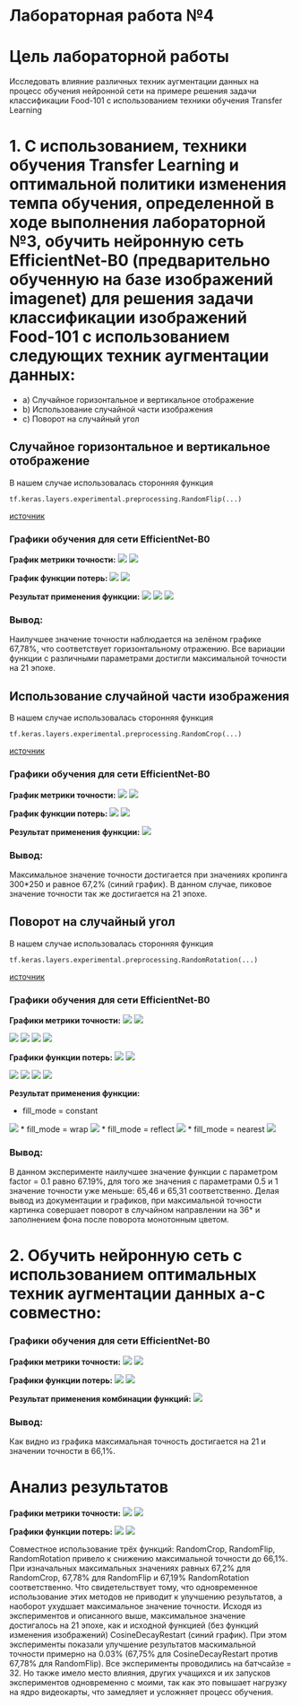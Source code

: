 Лабораторная работа №4
====
# Цель лабораторной работы
Исследовать влияние различных техник аугментации данных на процесс обучения нейронной сети на примере решения задачи классификации Food-101 с использованием техники обучения Transfer Learning

# 1. С использованием, техники обучения Transfer Learning и оптимальной политики изменения темпа обучения, определенной в ходе выполнения лабораторной №3, обучить нейронную сеть EfficientNet-B0 (предварительно обученную на базе изображений imagenet) для решения задачи классификации изображений Food-101 с использованием следующих техник аугментации данных:
 * a) Случайное горизонтальное и вертикальное отображение
 * b) Использование случайной части изображения
 * c) Поворот на случайный угол
 
## Случайное горизонтальное и вертикальное отображение
 
В нашем случае использовалась сторонняя функция
 ```
tf.keras.layers.experimental.preprocessing.RandomFlip(...)
```
[источник](https://www.tensorflow.org/api_docs/python/tf/keras/layers/experimental/preprocessing/RandomFlip)

### Графики обучения для сети EfficientNet-B0

**График метрики точности:** 
<img src="./random-flip/accuracy.png">
<img src="./random-flip/epoch_categorical_accuracy.svg">

**График функции потерь:**
<img src="./random-flip/loss.png">
<img src="./random-flip/epoch_loss.svg">

**Результат применения функции:**
<img src="./random-flip/horizontal_and_vertical.png">
<img src="./random-flip/vertical.png">
<img src="./random-flip/horizontal.png">

### Вывод:
Наилучшее значение точности наблюдается на зелёном графике 67,78%, что соответствует горизонтальному отражению. Все вариации функции с различными параметрами достигли максимальной точности на 21 эпохе.


## Использование случайной части изображения
 
В нашем случае использовалась сторонняя функция
```
tf.keras.layers.experimental.preprocessing.RandomCrop(...)
```
[источник](https://www.tensorflow.org/api_docs/python/tf/keras/layers/experimental/preprocessing/RandomCrop)

### Графики обучения для сети EfficientNet-B0

**График метрики точности:** 
<img src="./random-crop/accuracy.png">
<img src="./random-crop/epoch_categorical_accuracy.svg">

**График функции потерь:**
<img src="./random-crop/loss.png">
<img src="./random-crop/epoch_loss.svg">

**Результат применения функции:**
<img src="./random-crop/crop.png">

### Вывод:
Максимальное значение точности достигается при значениях кропинга 300*250 и равное 67,2% (синий график). В данном случае, пиковое значение точности так же достигается на 21 эпохе.


## Поворот на случайный угол
 
В нашем случае использовалась сторонняя функция
```
tf.keras.layers.experimental.preprocessing.RandomRotation(...)
```
[источник](https://www.tensorflow.org/api_docs/python/tf/keras/layers/experimental/preprocessing/RandomRotation)

### Графики обучения для сети EfficientNet-B0

**Графики метрики точности:** 
<img src="./random-rotation/0.1/accuracy.png">
<img src="./random-rotation/0.1/epoch_categorical_accuracy.svg">

<img src="./random-rotation/0.5/accuracy.png">
<img src="./random-rotation/0.5/epoch_categorical_accuracy.svg">

<img src="./random-rotation/1/accuracy.png">
<img src="./random-rotation/1/epoch_categorical_accuracy.svg">

**Графики функции потерь:**
<img src="./random-rotation/0.1/loss.png">
<img src="./random-rotation/0.1/epoch_loss.svg">

<img src="./random-rotation/0.5/loss.png">
<img src="./random-rotation/0.5/epoch_loss.svg">

<img src="./random-rotation/1/loss.png">
<img src="./random-rotation/1/epoch_loss.svg">

**Результат применения функции:**
* fill_mode = constant
<img src="./random-rotation/rotation-1.png">
* fill_mode = wrap
<img src="./random-rotation/rotation-2.png">
* fill_mode = reflect
<img src="./random-rotation/rotation-3.png">
* fill_mode = nearest
<img src="./random-rotation/rotation-4.png">

### Вывод:
В данном эксперименте наилучшее значение функции с параметром factor = 0.1 равно 67.19%, для того же значения с параметрами 0.5 и 1 значение точности уже меньше: 65,46 и 65,31 соответственно. Делая вывод из документации и графиков, при максимальной точности картинка совершает поворот в случайном направлении на 36* и заполнением фона после поворота монотонным цветом.


# 2. Обучить нейронную сеть с использованием оптимальных техник аугментации данных a-с совместно:

### Графики обучения для сети EfficientNet-B0

**Графики метрики точности:** 
<img src="./random-multipl/accuracy.png">
<img src="./random-multipl/epoch_categorical_accuracy.svg">

**Графики функции потерь:**
<img src="./random-multipl/loss.png">
<img src="./random-multipl/epoch_loss.svg">

**Результат применения комбинации функций:**
<img src="./random-multipl/multi.png">

### Вывод:
Как видно из графика максимальная точность достигается на 21 и значении точности в 66,1%. 
	
# Анализ результатов
**Графики метрики точности:** 
<img src="./max-values/accuracy.png">
<img src="./max-values/epoch_categorical_accuracy.svg">

**Графики функции потерь:**
<img src="./max-values/loss.png">
<img src="./max-values/epoch_loss.svg">

Совместное использование трёх функций: RandomCrop, RandomFlip, RandomRotation привело к снижению максимальной точности до 66,1%. При изначальных максимальных значениях равных 67,2% для RandomCrop, 67,78% для RandomFlip и 67,19% RandomRotation соответственно. Что свидетельствует тому, что одновременное использование этих методов не приводит к улучшению результатов, а наоборот ухудшает максимальное значение точности. Исходя из экспериментов и описанного выше, максимальное значение достигалось на 21 эпохе, как и исходной функцией (без функций изменения изображений) CosineDecayRestart (синий график). При этом эксперименты показали улучшение результатов маскимальной точности примерно на 0.03% (67,75% для CosineDecayRestart против 67,78% для RandomFlip). Все эксперименты проводились на батчсайзе = 32. Но также имело место влияния, других учащихся и их запусков экспериментов одновременно с моими, так как это повышает нагрузку на ядро видеокарты, что замедляет и усложняет процесс обучения. 
